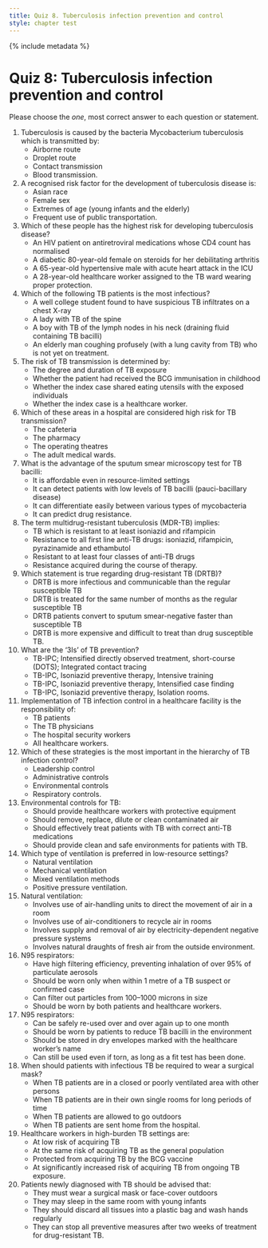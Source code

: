 ```yaml
---
title: Quiz 8. Tuberculosis infection prevention and control
style: chapter test
---
```


{% include metadata %}

# Quiz 8: Tuberculosis infection prevention and control

Please choose the *one*, most correct answer to each question or statement.

1.	Tuberculosis is caused by the bacteria Mycobacterium tuberculosis which is transmitted by:
	+	Airborne route
	-	Droplet route
	-	Contact transmission
	-	Blood transmission. 
2.	A recognised risk factor for the development of tuberculosis disease is:
	-	Asian race
	-	Female sex 
	+	Extremes of age (young infants and the elderly)
	-	Frequent use of public transportation.
3.	Which of these people has the highest risk for developing tuberculosis disease? 
	-	An HIV patient on antiretroviral medications whose CD4 count has normalised
	+	A diabetic 80-year-old female on steroids for her debilitating arthritis
	-	A 65-year-old hypertensive male with acute heart attack in the ICU
	-	A 28-year-old healthcare worker assigned to the TB ward wearing proper protection.
4.	Which of the following TB patients is the most infectious?
	-	A well college student found to have suspicious TB infiltrates on a chest X-ray
	-	A lady with TB of the spine
	-	A boy with TB of the lymph nodes in his neck (draining fluid containing TB bacilli)
	+	An elderly man coughing profusely (with a lung cavity from TB) who is not yet on treatment.
5.	The risk of TB transmission is determined by: 
	+	The degree and duration of TB exposure
	-	Whether the patient had received the BCG immunisation in childhood
	-	Whether the index case shared eating utensils with the exposed individuals
	-	Whether the index case is a healthcare worker. 
6.	Which of these areas in a hospital are considered high risk for TB transmission? 
	-	The cafeteria
	-	The pharmacy
	-	The operating theatres
	+	The adult medical wards.
7.	What is the advantage of the sputum smear microscopy test for TB bacilli: 
	+	It is affordable even in resource-limited settings
	-	It can detect patients with low levels of TB bacilli (pauci-bacillary disease)
	-	It can differentiate easily between various types of mycobacteria
	-	It can predict drug resistance.
8.	The term multidrug-resistant tuberculosis (MDR-TB) implies:
	+	TB which is resistant to at least isoniazid and rifampicin
	-	Resistance to all first line anti-TB drugs: isoniazid, rifampicin, pyrazinamide and ethambutol
	-	Resistant to at least four classes of anti-TB drugs
	-	Resistance acquired during the course of therapy.
9.	Which statement is true regarding drug-resistant TB (DRTB)? 
	-	DRTB is more infectious and communicable than the regular susceptible TB
	-	DRTB is treated for the same number of months as the regular susceptible TB
	-	DRTB patients convert to sputum smear-negative faster than susceptible TB
	+	DRTB is more expensive and difficult to treat than drug susceptible TB.
10.	What are the ‘3Is’ of TB prevention? 
	-	TB-IPC; Intensified directly observed treatment, short-course (DOTS); Integrated contact tracing 
	-	TB-IPC, Isoniazid preventive therapy, Intensive training
	+	TB-IPC, Isoniazid preventive therapy, Intensified case finding
	-	TB-IPC, Isoniazid preventive therapy, Isolation rooms.
11.	Implementation of TB infection control in a healthcare facility is the responsibility of:
	-	TB patients
	-	The TB physicians 
	-	The hospital security workers
	+	All healthcare workers.
12.	Which of these strategies is the most important in the hierarchy of TB infection control? 
	-	Leadership control
	+	Administrative controls
	-	Environmental controls
	-	Respiratory controls.
13.	Environmental controls for TB: 
	-	Should provide healthcare workers with protective equipment
	+	Should remove, replace, dilute or clean contaminated air  
	-	Should effectively treat patients with TB with correct anti-TB medications
	-	Should provide clean and safe environments for patients with TB.
14.	Which type of ventilation is preferred in low-resource settings? 
	+	Natural ventilation
	-	Mechanical ventilation
	-	Mixed ventilation methods
	-	Positive pressure ventilation.
15.	Natural ventilation: 
	-	Involves use of air-handling units to direct the movement of air in a room
	-	Involves use of air-conditioners to recycle air in rooms 
	-	Involves supply and removal of air by electricity-dependent negative pressure systems
	+	Involves natural draughts of fresh air from the outside environment. 
16.	N95 respirators: 
	+	Have high filtering efficiency, preventing inhalation of over 95% of particulate aerosols
	-	Should be worn only when within 1 metre of a TB suspect or confirmed case
	-	Can filter out particles from 100–1000 microns in size 
	-	Should be worn by both patients and healthcare workers.
17.	N95 respirators: 
	-	Can be safely re-used over and over again up to one month
	-	Should be worn by patients to reduce TB bacilli in the environment
	+	Should be stored in dry envelopes marked with the healthcare worker’s name
	-	Can still be used even if torn, as long as a fit test has been done.
18.	When should patients with infectious TB be required to wear a surgical mask? 
	+	When TB patients are in a closed or poorly ventilated area with other persons
	-	When TB patients are in their own single rooms for long periods of time
	-	When TB patients are allowed to go outdoors 
	-	When TB patients are sent home from the hospital.
19.	Healthcare workers in high-burden TB settings are: 
	-	At low risk of acquiring TB
	-	At the same risk of acquiring TB as the general population
	-	Protected from acquiring TB by the BCG vaccine
	+	At significantly increased risk of acquiring TB from ongoing TB exposure.
20.	Patients newly diagnosed with TB should be advised that: 
	-	They must wear a surgical mask or face-cover outdoors
	-	They may sleep in the same room with young infants
	+	They should discard all tissues into a plastic bag and wash hands regularly
	-	They can stop all preventive measures after two weeks of treatment for drug-resistant TB.
